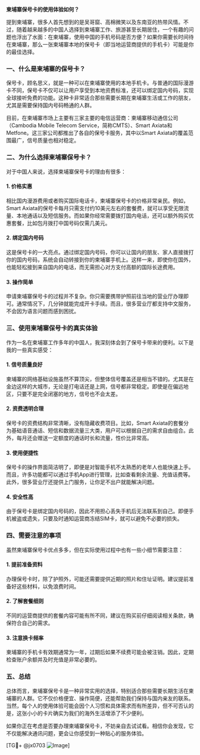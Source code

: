 **柬埔寨保号卡的使用体验如何？**

提到柬埔寨，很多人首先想到的是吴哥窟、高棉微笑以及东南亚的热带风情。不过，随着越来越多的中国人选择到柬埔寨工作、旅游甚至长期居住，一个有趣的问题也浮出了水面：在柬埔寨，使用中国的手机号码是否方便？如果你需要长时间待在柬埔寨，那么一张柬埔寨本地的保号卡（即当地运营商提供的手机卡）可能是你的最佳选择。

### 一、什么是柬埔寨的保号卡？

保号卡，顾名思义，就是一种可以在柬埔寨使用的本地手机卡。与普通的国际漫游卡不同，保号卡不仅可以让用户享受到本地资费标准，还可以绑定国内号码，实现全球接听免费的功能。这种卡非常适合那些需要长期在柬埔寨生活或工作的朋友，尤其是需要保持国内号码畅通的人群。

目前，在柬埔寨市场上主要有三家主要的电信运营商：柬埔寨移动通信公司（Cambodia Mobile Telecom Service，简称CMTS）、Smart Axiata和Metfone。这三家公司都推出了各自的保号卡服务，其中以Smart Axiata的覆盖范围最广，信号质量也相对稳定。

### 二、为什么选择柬埔寨保号卡？

对于中国人来说，选择柬埔寨保号卡的理由有很多：

#### 1. **价格实惠**
相比国内漫游费用或者购买国际电话卡，柬埔寨保号卡的价格非常亲民。例如，Smart Axiata的保号卡每月只需支付约10美元左右的套餐费，就可以享受无限流量、本地通话以及短信服务。而如果你经常需要拨打国内电话，还可以额外购买优惠套餐，比如包月拨打中国号码仅需几美元。

#### 2. **绑定国内号码**
这是保号卡的一大亮点。通过绑定国内号码，你可以让国内的朋友、家人直接拨打你的国内号码，系统会自动转接到你的柬埔寨手机上。这样一来，即使你在国外，也能轻松接到来自国内的电话，而无需担心对方支付高额的国际长途费用。

#### 3. **操作简单**
申请柬埔寨保号卡的过程并不复杂。你只需要携带护照前往当地的营业厅办理即可。通常情况下，几分钟就能完成开卡手续。而且，很多营业厅都支持中文服务，不会因为语言问题而感到困扰。

### 三、使用柬埔寨保号卡的真实体验

作为一名在柬埔寨工作多年的中国人，我深刻体会到了保号卡带来的便利。以下是我的一些真实感受：

#### 1. **信号质量良好**
柬埔寨的网络基础设施虽然不算顶尖，但整体信号覆盖还是相当不错的。尤其是在金边这样的大城市，无论是打电话还是上网，信号都非常稳定。即使是在偏远地区，只要不是完全闭塞的地方，信号也不会太差。

#### 2. **资费透明合理**
保号卡的资费结构非常清晰，没有隐藏收费项目。比如，Smart Axiata的套餐分为基础语音通话、短信和数据流量三大类，用户可以根据自己的需求自由组合。此外，每月还会赠送一定额度的通话时长和流量，性价比非常高。

#### 3. **使用便捷性**
保号卡的操作界面简洁明了，即便是对智能手机不太熟悉的老年人也能快速上手。而且，许多功能都可以通过手机App进行管理，比如查看剩余流量、充值话费等。此外，很多营业厅还提供上门服务，让你足不出户就能解决问题。

#### 4. **安全性高**
由于保号卡是绑定国内号码的，因此不用担心丢失手机后无法联系到自己。即便手机被盗或遗失，只要及时通知运营商冻结SIM卡，就可以避免不必要的损失。

### 四、需要注意的事项

虽然柬埔寨保号卡优点多多，但在实际使用过程中也有一些小细节需要注意：

#### 1. **提前准备资料**
办理保号卡时，除了护照外，可能还需要提供近期的照片和住址证明。建议提前准备好这些材料，以免浪费时间。

#### 2. **了解套餐细则**
不同的运营商提供的套餐内容可能有所不同，建议在购买前仔细阅读相关条款，确保符合自己的需求。

#### 3. **注意换卡频率**
柬埔寨的手机卡有效期通常为一年，过期后如果不续费可能会被注销。因此，定期检查账户余额并及时充值是非常必要的。

### 五、总结

总体而言，柬埔寨保号卡是一种非常实用的选择，特别适合那些需要长期生活在柬埔寨的人群。它不仅价格便宜、操作简便，还能帮助我们保持与国内亲友的联系。当然，每个人的使用体验可能会因个人习惯和具体需求而有所差异，但不可否认的是，这张小小的卡片确实为我们的海外生活增添了不少便利。

如果你正在考虑是否要办理柬埔寨保号卡，不妨亲自去试试看。相信你会发现，它不仅能解决通讯问题，更会让你感受到一种贴心的服务体验。

[TG💪+ @jx0703 ![Image](https://github.com/user-attachments/assets/dbca1d08-cadb-493c-b0ec-ad6f7a83f270)]